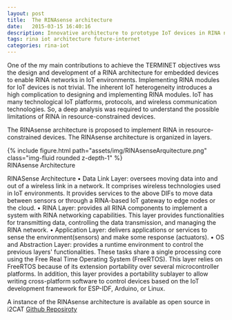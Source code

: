 ```yaml
---
layout: post
title:  The RINAsense architecture
date:   2015-03-15 16:40:16
description: Innovative architecture to prototype IoT devices in RINA networks
tags: rina iot architecture future-internet
categories: rina-iot
---
```



One of the my main contributions to achieve the TERMINET objectives wss the design and development of a RINA architecture for embedded devices to enable RINA networks in IoT environments. Implementing RINA modules for IoT devices is not trivial. The inherent IoT heterogeneity introduces a high complication to designing and implementing RINA modules. IoT has many technological IoT platforms, protocols, and wireless communication technologies. So, a deep analysis was required to understand the possible limitations of RINA in resource-constrained devices. 

The RINAsense architecture is proposed to implement RINA in resource-constrained devices. The RINAsense architecture is organized in layers.

<div class="row mt-3">
    <div class="col-sm mt-3 mt-md-0">
    </div>
    <div class="col-sm mt-3 mt-md-0">
        {% include figure.html path="assets/img/RINAsenseArquitecture.png" class="img-fluid rounded z-depth-1" %}
    </div>
    <div class="col-sm mt-3 mt-md-0">
    </div>
</div>
<div class="caption">
    RINAsense Architecture
</div>

 
RINASense Architecture
•	Data Link Layer: oversees moving data into and out of a wireless link in a network. It comprises wireless technologies used in IoT environments. It provides services to the above DIFs to move data between sensors or through a RINA-based IoT gateway to edge nodes or the cloud.
•	RINA Layer: provides all RINA components to implement a system with RINA networking capabilities. This layer provides functionalities for transmitting data, controlling the data transmission, and managing the RINA network. 
•	Application Layer: delivers applications or services to sense the environment(sensors) and make some response (actuators).
•	OS and Abstraction Layer: provides a runtime environment to control the previous layers' functionalities. These tasks share a single processing core using the Free Real Time Operating System (FreeRTOS). This layer relies on FreeRTOS because of its extension portability over several microcontroller platforms. In addition, this layer provides a portability sublayer to allow writing cross-platform software to control devices based on the IoT development framework for ESP-IDF, Arduino, or Linux.


A instance of the RINAsense architecture is available as open source in i2CAT [Github Reposiroty](https://github.com/Fundacio-i2CAT/rinasense)
